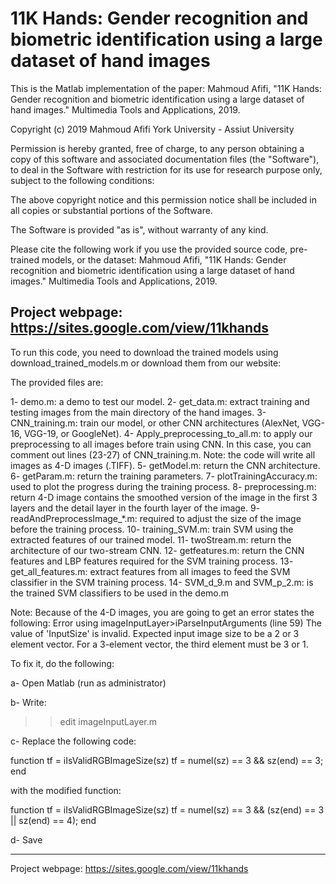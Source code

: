 # 11K Hands: Gender recognition and biometric identification using a large dataset of hand images

This is the Matlab implementation of the paper:
Mahmoud Afifi, "11K Hands: Gender recognition and biometric identification using a large dataset of hand images." Multimedia Tools and Applications, 2019.

Copyright (c) 2019 Mahmoud Afifi
York University - Assiut University

Permission is hereby granted, free of charge, to any person obtaining  a copy of this software and associated documentation files (the "Software"), to deal in the Software with restriction for its use for research purpose only, subject to the following conditions:

The above copyright notice and this permission notice shall be included in all copies or substantial portions of the Software.

The Software is provided "as is", without warranty of any kind.

Please cite the following work if you use the provided source code, pre-trained models, or the dataset:
Mahmoud Afifi, "11K Hands: Gender recognition and biometric identification using a large dataset of hand images." Multimedia Tools and Applications, 2019.

Project webpage: https://sites.google.com/view/11khands
--------------------------------------------------------------------------------------------------

To run this code, you need to download the trained models using download_trained_models.m or download them from our website:

The provided files are:

1- demo.m: a demo to test our model.
2- get_data.m: extract training and testing images from the main directory of the hand images.
3- CNN_training.m: train our model, or other CNN architectures (AlexNet, VGG-16, VGG-19, or GoogleNet).
4- Apply_preprocessing_to_all.m: to apply our preprocessing to all images before train using CNN. In this case, you can comment out lines (23-27) of CNN_training.m. Note: the code will write all images as 4-D images (.TIFF). 
5- getModel.m: return the CNN architecture.
6- getParam.m: return the training parameters.
7- plotTrainingAccuracy.m: used to plot the progress during the training process.
8- preprocessing.m: return 4-D image contains the smoothed version of the image in the first 3 layers and the detail layer in the fourth layer of the image. 
9- readAndPreprocessImage_*.m: required to adjust the size of the image before the training process.
10- training_SVM.m: train SVM using the extracted features of our trained model. 
11- twoStream.m: return the architecture of our two-stream CNN.
12- getfeatures.m: return the CNN features and LBP features required for the SVM training process.
13- get_all_features.m: extract features from all images to feed the SVM classifier in the SVM training process.
14- SVM_d_9.m and SVM_p_2.m: is the trained SVM classifiers to be used in the demo.m

Note:
Because of the 4-D images, you are going to get an error states the following:
Error using imageInputLayer>iParseInputArguments (line 59)
The value of 'InputSize' is invalid. Expected input image size to be a 2 or 3 element vector. For a 3-element vector, the
third element must be 3 or 1.

To fix it,  do the following:

a- Open Matlab  (run as administrator)

b- Write:

>> edit imageInputLayer.m

c- Replace the following code:

function tf = iIsValidRGBImageSize(sz)
tf = numel(sz) == 3 && sz(end) == 3;
end

with the modified function:

function tf = iIsValidRGBImageSize(sz)
tf = numel(sz) == 3 && (sz(end) == 3 || sz(end) == 4);
end

d- Save 


--------------------------------------------------------------------------------------------------

Project webpage: https://sites.google.com/view/11khands

